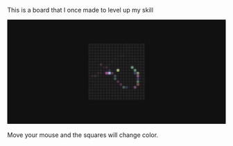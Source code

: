 This is a board that I once made to level up my skill

![Image alt](https://raw.githubusercontent.com/Weeelp/board/refs/heads/main/img/img2.png)

Move your mouse and the squares will change color.

